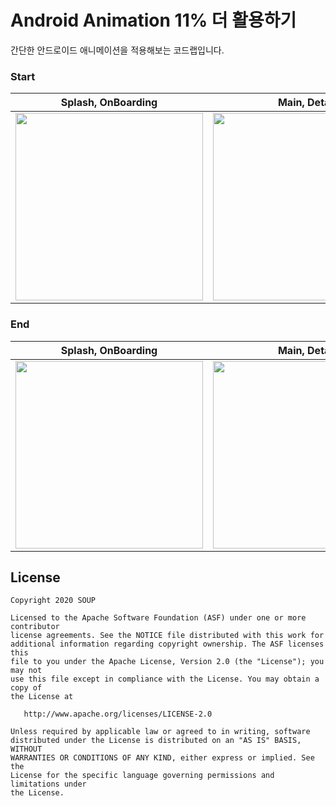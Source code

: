 # Android Animation 11% 더 활용하기

간단한 안드로이드 애니메이션을 적용해보는 코드랩입니다.

### Start

| Splash, OnBoarding                                           | Main, Detail                                                 | Profile, Viewer                                              |
| ------------------------------------------------------------ | ------------------------------------------------------------ | ------------------------------------------------------------ |
| <img width="300" src='https://github.com/fornewid/android-animation-11p-more/blob/end/screenshots/start_01.gif' /> | <img width="300" src='https://github.com/fornewid/android-animation-11p-more/blob/end/screenshots/start_02.gif' /> | <img width="300" src='https://github.com/fornewid/android-animation-11p-more/blob/end/screenshots/start_03.gif' /> |

### End

| Splash, OnBoarding                                           | Main, Detail                                                 | Profile, Viewer                                              |
| ------------------------------------------------------------ | ------------------------------------------------------------ | ------------------------------------------------------------ |
| <img width="300" src='https://github.com/fornewid/android-animation-11p-more/blob/end/screenshots/end_01.gif' /> | <img width="300" src='https://github.com/fornewid/android-animation-11p-more/blob/end/screenshots/end_02.gif' /> | <img width="300" src='https://github.com/fornewid/android-animation-11p-more/blob/end/screenshots/end_03.gif' /> |

## License

```
Copyright 2020 SOUP

Licensed to the Apache Software Foundation (ASF) under one or more contributor
license agreements. See the NOTICE file distributed with this work for
additional information regarding copyright ownership. The ASF licenses this
file to you under the Apache License, Version 2.0 (the "License"); you may not
use this file except in compliance with the License. You may obtain a copy of
the License at

   http://www.apache.org/licenses/LICENSE-2.0

Unless required by applicable law or agreed to in writing, software
distributed under the License is distributed on an "AS IS" BASIS, WITHOUT
WARRANTIES OR CONDITIONS OF ANY KIND, either express or implied. See the
License for the specific language governing permissions and limitations under
the License.
```
